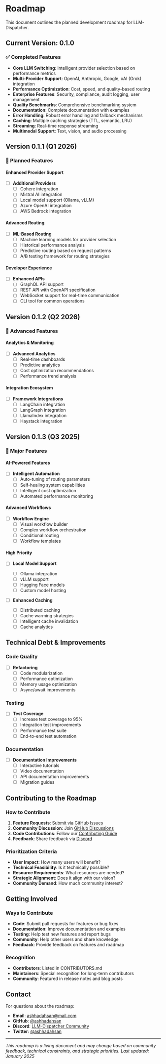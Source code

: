 # Roadmap

This document outlines the planned development roadmap for LLM-Dispatcher.

## Current Version: 0.1.0

### ✅ Completed Features

- **Core LLM Switching**: Intelligent provider selection based on performance metrics
- **Multi-Provider Support**: OpenAI, Anthropic, Google, xAI (Grok) integration
- **Performance Optimization**: Cost, speed, and quality-based routing
- **Enterprise Features**: Security, compliance, audit logging, user management
- **Quality Benchmarks**: Comprehensive benchmarking system
- **Documentation**: Complete documentation with examples
- **Error Handling**: Robust error handling and fallback mechanisms
- **Caching**: Multiple caching strategies (TTL, semantic, LRU)
- **Streaming**: Real-time response streaming
- **Multimodal Support**: Text, vision, and audio processing

## Version 0.1.1 (Q1 2026)

### 🚀 Planned Features

#### Enhanced Provider Support

- [ ] **Additional Providers**
  - [ ] Cohere integration
  - [ ] Mistral AI integration
  - [ ] Local model support (Ollama, vLLM)
  - [ ] Azure OpenAI integration
  - [ ] AWS Bedrock integration

#### Advanced Routing

- [ ] **ML-Based Routing**
  - [ ] Machine learning models for provider selection
  - [ ] Historical performance analysis
  - [ ] Predictive routing based on request patterns
  - [ ] A/B testing framework for routing strategies

#### Developer Experience

- [ ] **Enhanced APIs**
  - [ ] GraphQL API support
  - [ ] REST API with OpenAPI specification
  - [ ] WebSocket support for real-time communication
  - [ ] CLI tool for common operations

## Version 0.1.2 (Q2 2026)

### 🔧 Advanced Features

#### Analytics & Monitoring

- [ ] **Advanced Analytics**
  - [ ] Real-time dashboards
  - [ ] Predictive analytics
  - [ ] Cost optimization recommendations
  - [ ] Performance trend analysis

#### Integration Ecosystem

- [ ] **Framework Integrations**
  - [ ] LangChain integration
  - [ ] LangGraph integration
  - [ ] LlamaIndex integration
  - [ ] Haystack integration

## Version 0.1.3 (Q3 2025)

### 🌟 Major Features

#### AI-Powered Features

- [ ] **Intelligent Automation**
  - [ ] Auto-tuning of routing parameters
  - [ ] Self-healing system capabilities
  - [ ] Intelligent cost optimization
  - [ ] Automated performance monitoring

#### Advanced Workflows

- [ ] **Workflow Engine**
  - [ ] Visual workflow builder
  - [ ] Complex workflow orchestration
  - [ ] Conditional routing
  - [ ] Workflow templates

#### High Priority

- [ ] **Local Model Support**

  - [ ] Ollama integration
  - [ ] vLLM support
  - [ ] Hugging Face models
  - [ ] Custom model hosting

- [ ] **Enhanced Caching**
  - [ ] Distributed caching
  - [ ] Cache warming strategies
  - [ ] Intelligent cache invalidation
  - [ ] Cache analytics

## Technical Debt & Improvements

### Code Quality

- [ ] **Refactoring**
  - [ ] Code modularization
  - [ ] Performance optimization
  - [ ] Memory usage optimization
  - [ ] Async/await improvements

### Testing

- [ ] **Test Coverage**
  - [ ] Increase test coverage to 95%
  - [ ] Integration test improvements
  - [ ] Performance test suite
  - [ ] End-to-end test automation

### Documentation

- [ ] **Documentation Improvements**
  - [ ] Interactive tutorials
  - [ ] Video documentation
  - [ ] API documentation improvements
  - [ ] Migration guides

## Contributing to the Roadmap

### How to Contribute

1. **Feature Requests**: Submit via [GitHub Issues](https://github.com/ashhadahsan/llm-dispatcher/issues)
2. **Community Discussion**: Join [GitHub Discussions](https://github.com/ashhadahsan/llm-dispatcher/discussions)
3. **Code Contributions**: Follow our [Contributing Guide](contributing.md)
4. **Feedback**: Share feedback via [Discord](https://discord.gg/llm-dispatcher)

### Prioritization Criteria

- **User Impact**: How many users will benefit?
- **Technical Feasibility**: Is it technically possible?
- **Resource Requirements**: What resources are needed?
- **Strategic Alignment**: Does it align with our vision?
- **Community Demand**: How much community interest?

## Getting Involved

### Ways to Contribute

- **Code**: Submit pull requests for features or bug fixes
- **Documentation**: Improve documentation and examples
- **Testing**: Help test new features and report bugs
- **Community**: Help other users and share knowledge
- **Feedback**: Provide feedback on features and roadmap

### Recognition

- **Contributors**: Listed in CONTRIBUTORS.md
- **Maintainers**: Special recognition for long-term contributors
- **Community**: Featured in release notes and blog posts

## Contact

For questions about the roadmap:

- **Email**: ashhadahsan@mail.com
- **GitHub**: [@ashhadahsan](https://github.com/ashhadahsan)
- **Discord**: [LLM-Dispatcher Community](https://discord.gg/llm-dispatcher)
- **Twitter**: [@ashhadahsan](https://twitter.com/ashhadahsan)

---

_This roadmap is a living document and may change based on community feedback, technical constraints, and strategic priorities. Last updated: January 2025_
